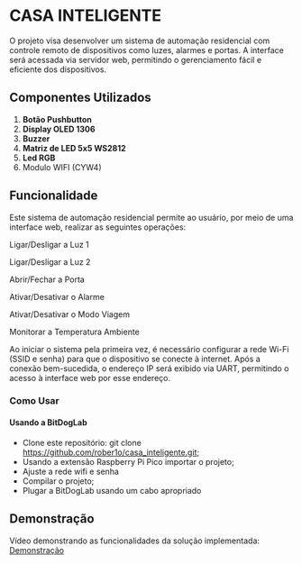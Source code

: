 # CASA INTELIGENTE

O projeto visa desenvolver um sistema de automação residencial com controle remoto de dispositivos como luzes, alarmes e portas. A interface será acessada via servidor web, permitindo o gerenciamento fácil e eficiente dos dispositivos.

## Componentes Utilizados


1. **Botão Pushbutton**
2. **Display OLED 1306**
3. **Buzzer**
4. **Matriz de LED 5x5 WS2812** 
5. **Led RGB**
6. Modulo WIFI (CYW4)

## Funcionalidade

Este sistema de automação residencial permite ao usuário, por meio de uma interface web, realizar as seguintes operações:

Ligar/Desligar a Luz 1

Ligar/Desligar a Luz 2

Abrir/Fechar a Porta

Ativar/Desativar o Alarme

Ativar/Desativar o Modo Viagem

Monitorar a Temperatura Ambiente

Ao iniciar o sistema pela primeira vez, é necessário configurar a rede Wi-Fi (SSID e senha) para que o dispositivo se conecte à internet. Após a conexão bem-sucedida, o endereço IP será exibido via UART, permitindo o acesso à interface web por esse endereço.

### Como Usar

#### Usando a BitDogLab

- Clone este repositório: git clone https://github.com/rober1o/casa_inteligente.git;
- Usando a extensão Raspberry Pi Pico importar o projeto;
- Ajuste a rede wifi e senha 
- Compilar o projeto;
- Plugar a BitDogLab usando um cabo apropriado

## Demonstração
<!-- TODO: adicionar link do vídeo -->
Vídeo demonstrando as funcionalidades da solução implementada: [Demonstração](https://youtu.be/ZQJ13r0Qnfk)
